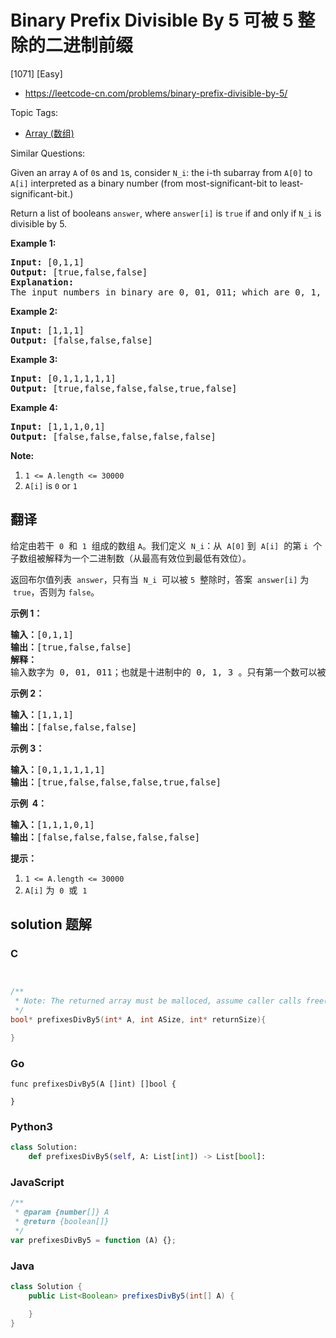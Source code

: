 # Binary Prefix Divisible By 5 可被 5 整除的二进制前缀

[1071] [Easy]

- https://leetcode-cn.com/problems/binary-prefix-divisible-by-5/

Topic Tags:

- [Array (数组)](https://leetcode-cn.com/tag/array/)

Similar Questions:

Given an array `A` of `0`s and `1`s, consider `N_i`: the i-th subarray from `A[0]` to `A[i]` interpreted as a binary number (from most-significant-bit to least-significant-bit.)

Return a list of booleans `answer`, where `answer[i]` is `true` if and only if `N_i` is divisible by 5.

**Example 1:**

<pre><strong>Input: </strong><span id="example-input-1-1">[0,1,1]</span>
<strong>Output: </strong><span id="example-output-1">[true,false,false]</span>
<strong>Explanation: </strong>
The input numbers in binary are 0, 01, 011; which are 0, 1, and 3 in base-10.  Only the first number is divisible by 5, so answer[0] is true.
</pre>

**Example 2:**

<pre><strong>Input: </strong><span id="example-input-2-1">[1,1,1]</span>
<strong>Output: </strong><span id="example-output-2">[false,false,false]</span>
</pre>

**Example 3:**

<pre><strong>Input: </strong><span id="example-input-3-1">[0,1,1,1,1,1]</span>
<strong>Output: </strong><span id="example-output-3">[true,false,false,false,true,false]</span>
</pre>

**Example 4:**

<pre><strong>Input: </strong><span id="example-input-4-1">[1,1,1,0,1]</span>
<strong>Output: </strong><span id="example-output-4">[false,false,false,false,false]</span>
</pre>

**Note:**

1.  `1 <= A.length <= 30000`
2.  `A[i]` is `0` or `1`

## 翻译

给定由若干  `0`  和  `1`  组成的数组 `A`。我们定义  `N_i`：从  `A[0]` 到  `A[i]`  的第 `i`  个子数组被解释为一个二进制数（从最高有效位到最低有效位）。

返回布尔值列表  `answer`，只有当  `N_i`  可以被 `5`  整除时，答案  `answer[i]` 为  `true`，否则为 `false`。

**示例 1：**

<pre><strong>输入：</strong>[0,1,1]
<strong>输出：</strong>[true,false,false]
<strong>解释：</strong>
输入数字为 0, 01, 011；也就是十进制中的 0, 1, 3 。只有第一个数可以被 5 整除，因此 answer[0] 为真。
</pre>

**示例 2：**

<pre><strong>输入：</strong>[1,1,1]
<strong>输出：</strong>[false,false,false]
</pre>

**示例 3：**

<pre><strong>输入：</strong>[0,1,1,1,1,1]
<strong>输出：</strong>[true,false,false,false,true,false]
</pre>

**示例  4：**

<pre><strong>输入：</strong>[1,1,1,0,1]
<strong>输出：</strong>[false,false,false,false,false]
</pre>

**提示：**

1.  `1 <= A.length <= 30000`
2.  `A[i]` 为  `0`  或  `1`

## solution 题解

### C

```c


/**
 * Note: The returned array must be malloced, assume caller calls free().
 */
bool* prefixesDivBy5(int* A, int ASize, int* returnSize){

}


```

### Go

```golang
func prefixesDivBy5(A []int) []bool {

}
```

### Python3

```python
class Solution:
    def prefixesDivBy5(self, A: List[int]) -> List[bool]:

```

### JavaScript

```javascript
/**
 * @param {number[]} A
 * @return {boolean[]}
 */
var prefixesDivBy5 = function (A) {};
```

### Java

```java
class Solution {
    public List<Boolean> prefixesDivBy5(int[] A) {

    }
}
```
